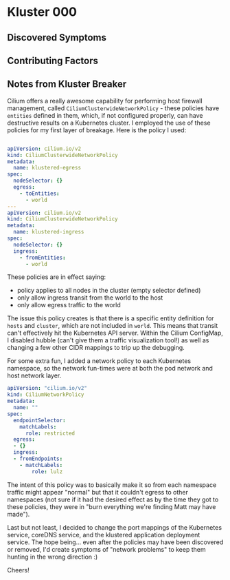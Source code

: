 # Kluster 000

## Discovered Symptoms


## Contributing Factors


## Notes from Kluster Breaker

Cilium offers a really awesome capability for performing host firewall management, called `CiliumClusterwideNetworkPolicy` - these policies have `entities` defined in them, which, if not configured properly, can have destructive results on a Kubernetes cluster. I employed the use of these policies for my first layer of breakage. Here is the policy I used:

```yaml

apiVersion: cilium.io/v2
kind: CiliumClusterwideNetworkPolicy
metadata:
  name: klustered-egress
spec:
  nodeSelector: {}
  egress:
    - toEntities:
      - world
---
apiVersion: cilium.io/v2
kind: CiliumClusterwideNetworkPolicy
metadata:
  name: klustered-ingress
spec:
  nodeSelector: {}
  ingress:
    - fromEntities:
      - world
```
These policies are in effect saying:
- policy applies to all nodes in the cluster (empty selector defined)
- only allow ingress transit from the world to the host
- only allow egress traffic to the world

The issue this policy creates is that there is a specific entity definition for `hosts` and `cluster`, which are not included in `world`. This means that transit can't effectively hit the Kubernetes API server. Within the Cilium ConfigMap, I disabled hubble (can't give them a traffic visualization tool!) as well as changing a few other CIDR mappings to trip up the debugging.

For some extra fun, I added a network policy to each Kubernetes namespace, so the network fun-times were at both the pod network and host network layer.

```yaml
apiVersion: "cilium.io/v2"
kind: CiliumNetworkPolicy
metadata:
  name: ""
spec:
  endpointSelector:
    matchLabels:
      role: restricted
  egress:
  - {}
  ingress:
  - fromEndpoints:
    - matchLabels:
        role: lulz
```

The intent of this policy was to basically make it so from each namespace traffic might appear "normal" but that it couldn't egress to other namespaces (not sure if it had the desired effect as by the time they got to these policies, they were in "burn everything we're finding Matt may have made").

Last but not least, I decided to change the port mappings of the Kubernetes service, coreDNS service, and the klustered application deployment service. The hope being... even after the policies may have been discovered or removed, I'd create symptoms of "network problems" to keep them hunting in the wrong direction :)

Cheers!
